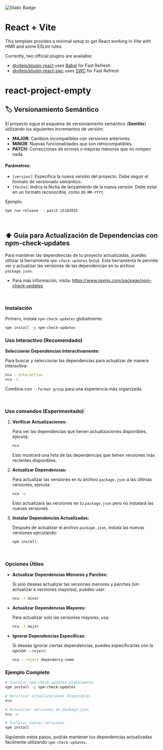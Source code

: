 ![Static Badge](https://img.shields.io/badge/Version-1.0.0-purple)

# React + Vite

This template provides a minimal setup to get React working in Vite with HMR and some ESLint rules.

Currently, two official plugins are available:

- [@vitejs/plugin-react](https://github.com/vitejs/vite-plugin-react/blob/main/packages/plugin-react/README.md) uses [Babel](https://babeljs.io/) for Fast Refresh
- [@vitejs/plugin-react-swc](https://github.com/vitejs/vite-plugin-react-swc) uses [SWC](https://swc.rs/) for Fast Refresh

# react-project-empty

## 🏷️ Versionamiento Semántico

El proyecto sigue el esquema de versionamiento semántico (**SemVer**) utilizando los siguientes incrementos de versión:

- **MAJOR:** Cambios incompatibles con versiones anteriores.
- **MINOR:** Nuevas funcionalidades que son retrocompatibles.
- **PATCH:** Correcciones de errores o mejoras menores que no rompen nada.

#### Parámetros:

- `[version]`: Especifica la nueva versión del proyecto. Debe seguir el formato de versionado semántico.
- `[fecha]`: Indica la fecha de lanzamiento de la nueva versión. Debe estar en un formato reconocible, como `DD-MM-YYYY`.

Ejemplo:

```sh
npm run release -- patch 15102025
```

<br>

## ⬆️ Guía para Actualización de Dependencias con npm-check-updates

Para mantener las dependencias de tu proyecto actualizadas, puedes utilizar la herramienta `npm-check-updates` (ncu). Esta herramienta te permite ver y actualizar las versiones de las dependencias en tu archivo `package.json`.

- Para más información, visita: https://www.npmjs.com/package/npm-check-updates

<br>

### Instalación

Primero, instala `npm-check-updates` globalmente:

```sh
npm install -g npm-check-updates
```

### Uso Interactivo (Recomendado)

**Seleccionar Dependencias Interactivamente:**

Para buscar y seleccionar las dependencias para actualizar de manera interactiva:

```sh
ncu --interactive
ncu -i
```

Combina con `--format group` para una experiencia más organizada.

<br>

### Uso comandos (Experimentado)

1. **Verificar Actualizaciones:**

   Para ver las dependencias que tienen actualizaciones disponibles, ejecuta:

   ```sh
   ncu
   ```

   Esto mostrará una lista de las dependencias que tienen versiones más recientes disponibles.

2. **Actualizar Dependencias:**

   Para actualizar las versiones en tu archivo `package.json` a las últimas versiones, ejecuta:

   ```sh
   ncu -u
   ```

   Esto actualizará las versiones en tu `package.json` pero no instalará las nuevas versiones.

3. **Instalar Dependencias Actualizadas:**

   Después de actualizar el archivo `package.json`, instala las nuevas versiones ejecutando:

   ```sh
   npm install
   ```

<br>

### Opciones Útiles

- **Actualizar Dependencias Menores y Parches:**

  Si solo deseas actualizar las versiones menores y parches (sin actualizar a versiones mayores), puedes usar:

  ```sh
  ncu -t minor
  ```

- **Actualizar Dependencias Mayores:**

  Para actualizar solo las versiones mayores, usa:

  ```sh
  ncu -t major
  ```

- **Ignorar Dependencias Específicas:**

  Si deseas ignorar ciertas dependencias, puedes especificarlas con la opción `--reject`:

  ```sh
  ncu --reject dependency-name
  ```

### Ejemplo Completo

```sh
# Instalar npm-check-updates globalmente
npm install -g npm-check-updates

# Verificar actualizaciones disponibles
ncu

# Actualizar versiones en package.json
ncu -u

# Instalar nuevas versiones
npm install
```

Siguiendo estos pasos, podrás mantener tus dependencias actualizadas fácilmente utilizando `npm-check-updates`.
